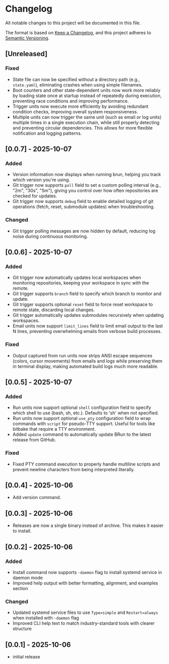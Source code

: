 # Changelog

All notable changes to this project will be documented in this file.

The format is based on [Keep a Changelog](https://keepachangelog.com/en/1.1.0/),
and this project adheres to
[Semantic Versioning](https://semver.org/spec/v2.0.0.html).

## [Unreleased]

### Fixed

- State file can now be specified without a directory path (e.g., `state.yaml`),
  eliminating crashes when using simple filenames.
- Boot counters and other state-dependent units now work more reliably by loading
  state once at startup instead of repeatedly during execution, preventing race
  conditions and improving performance.
- Trigger units now execute more efficiently by avoiding redundant condition
  checks, improving overall system responsiveness.
- Multiple units can now trigger the same unit (such as email or log units)
  multiple times in a single execution chain, while still properly detecting and
  preventing circular dependencies. This allows for more flexible notification
  and logging patterns.

## [0.0.7] - 2025-10-07

### Added

- Version information now displays when running brun, helping you track which
  version you're using.
- Git trigger now supports `poll` field to set a custom polling interval (e.g.,
  "2m", "30s", "5m"), giving you control over how often repositories are checked
  for updates.
- Git trigger now supports `debug` field to enable detailed logging of git
  operations (fetch, reset, submodule updates) when troubleshooting.

### Changed

- Git trigger polling messages are now hidden by default, reducing log noise
  during continuous monitoring.

## [0.0.6] - 2025-10-07

### Added

- Git trigger now automatically updates local workspaces when monitoring
  repositories, keeping your workspace in sync with the remote.
- Git trigger supports `branch` field to specify which branch to monitor and
  update.
- Git trigger supports optional `reset` field to force reset workspace to remote
  state, discarding local changes.
- Git trigger automatically updates submodules recursively when updating
  workspaces.
- Email units now support `limit_lines` field to limit email output to the last
  N lines, preventing overwhelming emails from verbose build processes.

### Fixed

- Output captured from run units now strips ANSI escape sequences (colors,
  cursor movements) from emails and logs while preserving them in terminal
  display, making automated build logs much more readable.

## [0.0.5] - 2025-10-07

### Added

- Run units now support optional `shell` configuration field to specify which
  shell to use (bash, sh, etc.). Defaults to 'sh' when not specified.
- Run units now support optional `use_pty` configuration field to wrap commands
  with `script` for pseudo-TTY support. Useful for tools like bitbake that
  require a TTY environment.
- Added `update` command to automatically update BRun to the latest release from
  GitHub.

### Fixed

- Fixed PTY command execution to properly handle multiline scripts and prevent
  newline characters from being interpreted literally.

## [0.0.4] - 2025-10-06

- Add version command.

## [0.0.3] - 2025-10-06

- Releases are now a single binary instead of archive. This makes it easier to
  install.

## [0.0.2] - 2025-10-06

### Added

- Install command now supports `-daemon` flag to install systemd service in
  daemon mode
- Improved help output with better formatting, alignment, and examples section

### Changed

- Updated systemd service files to use `Type=simple` and `Restart=always` when
  installed with `-daemon` flag
- Improved CLI help text to match industry-standard tools with clearer structure

## [0.0.1] - 2025-10-06

- initial release
